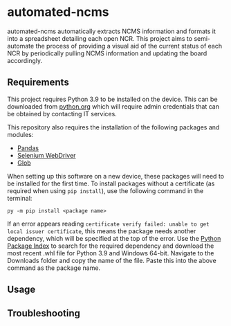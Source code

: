 # automated-ncms

automated-ncms automatically extracts NCMS information and formats it into a spreadsheet detailing each open NCR. This project aims to semi-automate the process of providing a visual aid of the current status of each NCR by periodically pulling NCMS information and updating the board accordingly.

## Requirements

This project requires Python 3.9 to be installed on the device. This can be downloaded from [python.org](https://www.python.org/downloads/) which will require admin credentials that can be obtained by contacting IT services.

This repository also requires the installation of the following packages and modules:
* [Pandas](https://pandas.pydata.org)
* [Selenium WebDriver](https://www.selenium.dev)
* [Glob](https://docs.python.org/3/library/glob.html)

When setting up this software on a new device, these packages will need to be installed for the first time. To install packages without a certificate (as required when using `pip install`), use the following command in the terminal:

```
py -m pip install <package name>
```
If an error appears reading `certificate verify failed: unable to get local issuer certificate`, this means the package needs another dependency, which will be specified at the top of the error. Use the [Python Package Index](https://pypi.org) to search for the required dependency and download the most recent .whl file for Python 3.9 and Windows 64-bit. Navigate to the Downloads folder and copy the name of the file. Paste this into the above command as the package name.

## Usage

## Troubleshooting